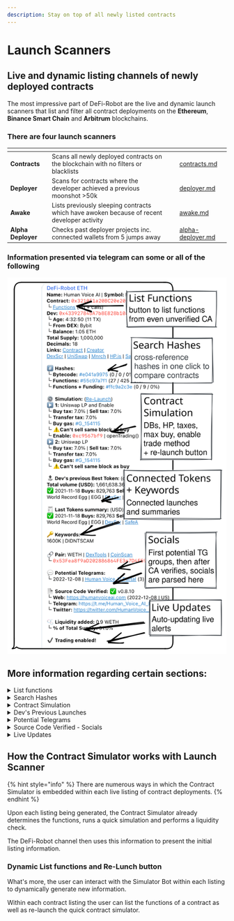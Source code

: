 ```yaml
---
description: Stay on top of all newly listed contracts
---
```


# Launch Scanners

## Live and dynamic listing channels of newly deployed contracts

The most impressive part of DeFi-Robot are the live and dynamic launch scanners that list and filter all contract deployments on the **Ethereum**, **Binance Smart Chain** and **Arbitrum** blockchains.

### There are four launch scanners

<table data-card-size="large" data-view="cards"><thead><tr><th></th><th></th><th data-hidden></th><th data-hidden data-card-target data-type="content-ref"></th></tr></thead><tbody><tr><td><strong>Contracts</strong></td><td>Scans all newly deployed contracts on the blockchain with no filters or blacklists</td><td></td><td><a href="contracts.md">contracts.md</a></td></tr><tr><td><strong>Deployer</strong></td><td>Scans for contracts where the developer achieved a previous moonshot >50k</td><td></td><td><a href="deployer.md">deployer.md</a></td></tr><tr><td><strong>Awake</strong></td><td>Lists previously sleeping contracts which have awoken because of recent developer activity</td><td></td><td><a href="awake.md">awake.md</a></td></tr><tr><td><strong>Alpha Deployer</strong></td><td>Checks past deployer projects inc. connected wallets from 5 jumps away</td><td></td><td><a href="alpha-deployer.md">alpha-deployer.md</a></td></tr></tbody></table>

### Information presented via telegram can some or all of the following

<img src="../../.gitbook/assets/file.drawing (6).svg" alt="" class="gitbook-drawing">

## More information regarding certain sections:

<details>

<summary>List functions</summary>

Click **`functions`** and then **`/start`** on the next page to list all available functions. This works even with unverified contracts on the blockchain.

</details>

<details>

<summary>Search Hashes</summary>

Select each Hashcode to cross-reference previous launches for matching hashes within Telegram.

This is useful to see which past projects with matching hashes were scams and which ones were not.

**Bytecode Hash**

Where the bytecode of the contract is hashed.

#### Functions Hash

Where the contract functions list and callable functions are hashed.

#### Functions + Funding Hash

Where the contract functions and the funding source of developer's wallet (Binance, Coinbase, ...) are hashed together.&#x20;

Usually a dev use same DEX so could be useful to find all other contracts, with same hash, from same DEX.

</details>

<details>

<summary>Contract Simulation</summary>

Select the dynamic **`Re-Launch`** button to double check taxes or other changes.

The initial contract simulation results are provided so it's easy for you to set up your sniper bot including some or all of:

* **Buy/sell/transfer tax**
* **Deadblocks**
* **Honeypot status**
* **Enable trading method**

Also shown is the detected l**aunch scenario**

* **Adding LP**
* **Enable trade method**
* **Both**



</details>

<details>

<summary> Dev's Previous Launches</summary>

Split into three sections:

#### Dev's previous Best Token

* Total volume (swaps)
* Name | Ticker
* Launch date
* Links

#### Last Tokens summary

Lists and summary of last tokens

* Buys | Sells
* Links

#### **Keywords**

Quickly get an idea of what to expect with keywords such as:

* DIDN'T SCAM
* 400K
* RUGGED

</details>

<details>

<summary>Potential Telegrams</summary>

This sections provides a list of Telegram groups which could correspond to the token launch.&#x20;

Our bot scrapes Telegram automatically to provide this information so you can investigate a project before any socials come through via the Source Code when verified.

</details>

<details>

<summary>Source Code Verified - Socials</summary>

This sections automatically parses any social media links or websites found within the contract when it becomes publicly verified by the deveoper.

It can also include a **⚠️ \[Hidden Mint] at \_mint"** warning; If you see this it's recommended to check the contract. Most of the time it's used to create the initial supply (which is not the official way to do it ...), but could also be used by another function to actually mint after launch.

Most of the time it's used to create a rug pull, even if liquidity is locked.



</details>

<details>

<summary>Live Updates</summary>

Live updates occur for the token listing for up to 12 hours or up until it rugs. Notifications are useful to see:

* **Liquidity added**
* **How many pre-approvals**&#x20;
* **When token is live for trading**
* **How many swaps occurred**
* **If or when it rugs**

</details>

## How the Contract Simulator works with Launch Scanner

{% hint style="info" %}
There are numerous ways in which the Contract Simulator is embedded within each live listing of contract deployments.
{% endhint %}

Upon each listing being generated, the Contract Simulator already determines the functions, runs a quick simulation and performs a liquidity check.&#x20;

The DeFi-Robot channel then uses this information to present the initial listing information.

### Dynamic List functions and Re-Lunch button

What's more, the user can interact with the Simulator Bot within each listing to dynamically generate new information.

Within each contract listing the user can list the functions of a contract as well as re-launch the quick contract simulator.

<figure><img src="../../.gitbook/assets/list-functions-and-re-launch-simulation.gif" alt=""><figcaption></figcaption></figure>
